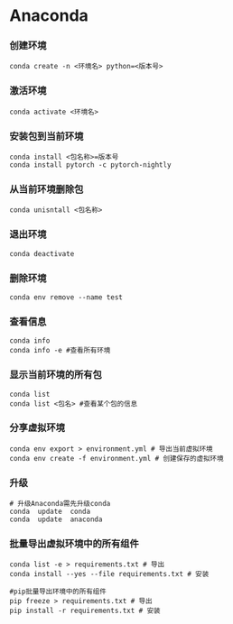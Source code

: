 # Anaconda
### 创建环境
```
conda create -n <环境名> python=<版本号>
```

### 激活环境

```
conda activate <环境名>
```

### 安装包到当前环境

```
conda install <包名称>=版本号
conda install pytorch -c pytorch-nightly
```

### 从当前环境删除包

```
conda unisntall <包名称>
```

### 退出环境

```
conda deactivate
```

### 删除环境

```
conda env remove --name test
```

### 查看信息

```
conda info
conda info -e #查看所有环境
```

### 显示当前环境的所有包

```
conda list
conda list <包名> #查看某个包的信息
```

### 分享虚拟环境

```
conda env export > environment.yml # 导出当前虚拟环境
conda env create -f environment.yml # 创建保存的虚拟环境
```

### 升级

```
# 升级Anaconda需先升级conda
conda  update  conda
conda  update  anaconda
```

### 批量导出虚拟环境中的所有组件

```
conda list -e > requirements.txt # 导出
conda install --yes --file requirements.txt # 安装

#pip批量导出环境中的所有组件
pip freeze > requirements.txt # 导出
pip install -r requirements.txt # 安装
```

